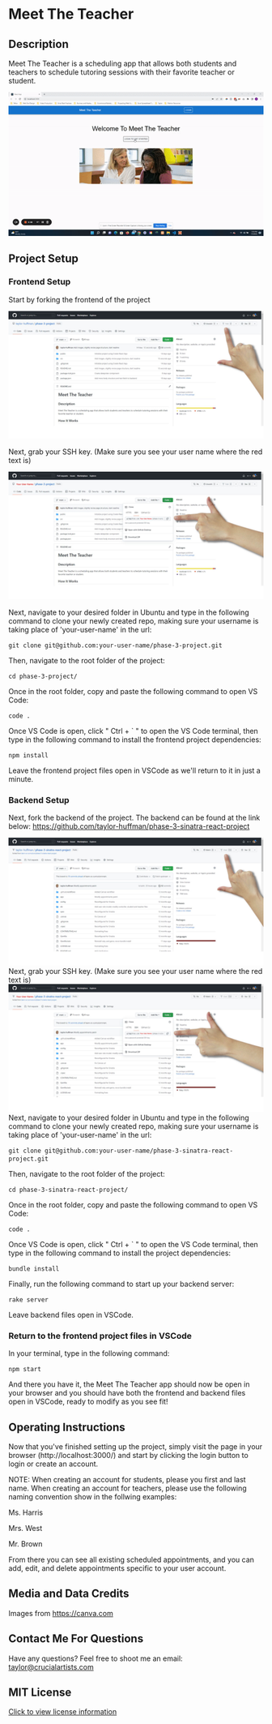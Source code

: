 # Meet The Teacher

## Description
Meet The Teacher is a scheduling app that allows both students and teachers to schedule tutoring sessions with their favorite teacher or student.

![Meet The Teacher Gif](./src/media/readme/meet-the-teacher-walkthrough.gif)

## Project Setup
### Frontend Setup
Start by forking the frontend of the project

![Fork The Project](./src/media/readme/ph3-forkproject-frontend-1.jpg)

Next, grab your SSH key. (Make sure you see your user name where the red text is)

![Grab SSH Key](./src/media/readme/ph3-forkproject-frontend-2.jpg)

Next, navigate to your desired folder in Ubuntu and type in the following command to clone your newly created repo, making sure your username is taking place of 'your-user-name' in the url:

```
git clone git@github.com:your-user-name/phase-3-project.git
```

Then, navigate to the root folder of the project:

```
cd phase-3-project/
```

Once in the root folder, copy and paste the following command to open VS Code:

```
code .
```

Once VS Code is open, click " Ctrl + ` " to open the VS Code terminal, then type in the following command to install the frontend project dependencies:
```
npm install
```
Leave the frontend project files open in VSCode as we'll return to it in just a minute.
### Backend Setup
Next, fork the backend of the project. The backend can be found at the link below:
https://github.com/taylor-huffman/phase-3-sinatra-react-project

![Fork The Project](./src/media/readme/ph3-forkproject-backend-1.jpg)
Next, grab your SSH key. (Make sure you see your user name where the red text is)
![Grab SSH Key](./src/media/readme/ph3-forkproject-backend-2.jpg)
Next, navigate to your desired folder in Ubuntu and type in the following command to clone your newly created repo, making sure your username is taking place of 'your-user-name' in the url:
```
git clone git@github.com:your-user-name/phase-3-sinatra-react-project.git
```
Then, navigate to the root folder of the project:
```
cd phase-3-sinatra-react-project/
```
Once in the root folder, copy and paste the following command to open VS Code:
```
code .
```
Once VS Code is open, click " Ctrl + ` " to open the VS Code terminal, then type in the following command to install the project dependencies:
```
bundle install
```
Finally, run the following command to start up your backend server:
```
rake server
```
Leave backend files open in VSCode.
### Return to the frontend project files in VSCode
In your terminal, type in the following command:
```
npm start
```
And there you have it, the Meet The Teacher app should now be open in your browser and you should have both the frontend and backend files open in VSCode, ready to modify as you see fit!

## Operating Instructions
Now that you've finished setting up the project, simply visit the page in your browser (http://localhost:3000/) and start by clicking the login button to login or create an account.

NOTE: When creating an account for students, please you first and last name. When creating an account for teachers, please use the following naming convention show in the follwing examples:

Ms. Harris

Mrs. West

Mr. Brown

From there you can see all existing scheduled appointments, and you can add, edit, and delete appointments specific to your user account.

## Media and Data Credits
Images from https://canva.com

## Contact Me For Questions
Have any questions? Feel free to shoot me an email: [taylor@crucialartists.com](mailto:taylor@crucialartists.com)

## MIT License
[Click to view license information](./MIT-LICENSE)